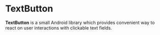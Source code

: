 # TextButton
**TextButton** is a small Android library which provides convenient way to react on user interactions with clickable text fields. 